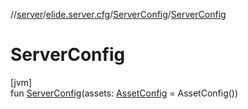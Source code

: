 //[server](../../../index.md)/[elide.server.cfg](../index.md)/[ServerConfig](index.md)/[ServerConfig](-server-config.md)

# ServerConfig

[jvm]\
fun [ServerConfig](-server-config.md)(assets: [AssetConfig](../-asset-config/index.md) = AssetConfig())
